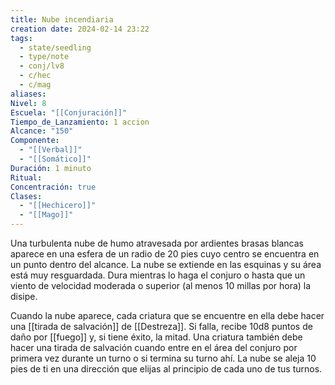```yaml
---
title: Nube incendiaria
creation date: 2024-02-14 23:22
tags:
  - state/seedling
  - type/note
  - conj/lv8
  - c/hec
  - c/mag
aliases: 
Nivel: 8
Escuela: "[[Conjuración]]"
Tiempo_de_Lanzamiento: 1 accion
Alcance: "150"
Componente:
  - "[[Verbal]]"
  - "[[Somático]]"
Duración: 1 minuto
Ritual: 
Concentración: true
Clases:
  - "[[Hechicero]]"
  - "[[Mago]]"
---
```

Una turbulenta nube de humo atravesada por ardientes brasas blancas aparece en una esfera de un radio de 20 pies cuyo centro se encuentra en un punto dentro del alcance. La nube se extiende en las esquinas y su área está muy resguardada. Dura mientras lo haga el conjuro o hasta que un viento de velocidad moderada o superior (al menos 10 millas por hora) la disipe.

Cuando la nube aparece, cada criatura que se encuentre en ella debe hacer una [[tirada de salvación]] de [[Destreza]]. Si falla, recibe 10d8 puntos de daño por [[fuego]] y, si tiene éxito, la mitad. Una criatura también debe hacer una tirada de salvación cuando entre en el área del conjuro por primera vez durante un turno o si termina su turno ahí. La nube se aleja 10 pies de ti en una dirección que elijas al principio de cada uno de tus turnos.
